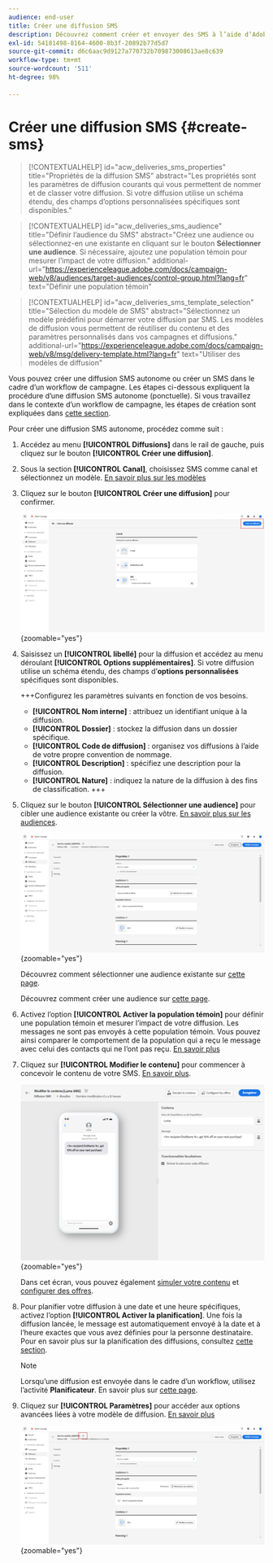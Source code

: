 ```yaml
---
audience: end-user
title: Créer une diffusion SMS
description: Découvrez comment créer et envoyer des SMS à l’aide d’Adobe Campaign Web.
exl-id: 54181498-8164-4600-8b3f-20892b77d5d7
source-git-commit: d6c6aac9d9127a770732b709873008613ae8c639
workflow-type: tm+mt
source-wordcount: '511'
ht-degree: 98%

---
```


# Créer une diffusion SMS {#create-sms}

>[!CONTEXTUALHELP]
>id="acw_deliveries_sms_properties"
>title="Propriétés de la diffusion SMS"
>abstract="Les propriétés sont les paramètres de diffusion courants qui vous permettent de nommer et de classer votre diffusion. Si votre diffusion utilise un schéma étendu, des champs d’options personnalisées spécifiques sont disponibles."

>[!CONTEXTUALHELP]
>id="acw_deliveries_sms_audience"
>title="Définir l’audience du SMS"
>abstract="Créez une audience ou sélectionnez-en une existante en cliquant sur le bouton **Sélectionner une audience**. Si nécessaire, ajoutez une population témoin pour mesurer l’impact de votre diffusion."
>additional-url="https://experienceleague.adobe.com/docs/campaign-web/v8/audiences/target-audiences/control-group.html?lang=fr" text="Définir une population témoin"

>[!CONTEXTUALHELP]
>id="acw_deliveries_sms_template_selection"
>title="Sélection du modèle de SMS"
>abstract="Sélectionnez un modèle prédéfini pour démarrer votre diffusion par SMS. Les modèles de diffusion vous permettent de réutiliser du contenu et des paramètres personnalisés dans vos campagnes et diffusions."
>additional-url="https://experienceleague.adobe.com/docs/campaign-web/v8/msg/delivery-template.html?lang=fr" text="Utiliser des modèles de diffusion"

Vous pouvez créer une diffusion SMS autonome ou créer un SMS dans le cadre d’un workflow de campagne. Les étapes ci-dessous expliquent la procédure d’une diffusion SMS autonome (ponctuelle). Si vous travaillez dans le contexte d’un workflow de campagne, les étapes de création sont expliquées dans [cette section](../workflows/activities/channels.md#create-a-delivery-in-a-campaign-workflow).

Pour créer une diffusion SMS autonome, procédez comme suit :

1. Accédez au menu **[!UICONTROL Diffusions]** dans le rail de gauche, puis cliquez sur le bouton **[!UICONTROL Créer une diffusion]**.

1. Sous la section **[!UICONTROL Canal]**, choisissez SMS comme canal et sélectionnez un modèle. [En savoir plus sur les modèles](../msg/delivery-template.md)

1. Cliquez sur le bouton **[!UICONTROL Créer une diffusion]** pour confirmer.

   ![Capture d’écran affichant le bouton Créer une diffusion et la sélection du canal SMS](assets/sms_create_1.png){zoomable="yes"}

1. Saisissez un **[!UICONTROL libellé]** pour la diffusion et accédez au menu déroulant **[!UICONTROL Options supplémentaires]**. Si votre diffusion utilise un schéma étendu, des champs d’**options personnalisées** spécifiques sont disponibles.

   +++Configurez les paramètres suivants en fonction de vos besoins.
   * **[!UICONTROL Nom interne]** : attribuez un identifiant unique à la diffusion.
   * **[!UICONTROL Dossier]** : stockez la diffusion dans un dossier spécifique.
   * **[!UICONTROL Code de diffusion]** : organisez vos diffusions à l’aide de votre propre convention de nommage.
   * **[!UICONTROL Description]** : spécifiez une description pour la diffusion.
   * **[!UICONTROL Nature]** : indiquez la nature de la diffusion à des fins de classification.
   +++

1. Cliquez sur le bouton **[!UICONTROL Sélectionner une audience]** pour cibler une audience existante ou créer la vôtre. [En savoir plus sur les audiences](../audience/about-recipients.md).

   ![Capture d’écran affichant le bouton Sélectionner une audience](assets/sms_create_2.png){zoomable="yes"}

   Découvrez comment sélectionner une audience existante sur [cette page](../audience/add-audience.md).

   Découvrez comment créer une audience sur [cette page](../audience/one-time-audience.md).

1. Activez l’option **[!UICONTROL Activer la population témoin]** pour définir une population témoin et mesurer l’impact de votre diffusion. Les messages ne sont pas envoyés à cette population témoin. Vous pouvez ainsi comparer le comportement de la population qui a reçu le message avec celui des contacts qui ne l’ont pas reçu. [En savoir plus](../audience/control-group.md)

1. Cliquez sur **[!UICONTROL Modifier le contenu]** pour commencer à concevoir le contenu de votre SMS. [En savoir plus](content-sms.md).

   ![Capture d’écran affichant le bouton Modifier le contenu](assets/sms_create_4.png){zoomable="yes"}

   Dans cet écran, vous pouvez également [simuler votre contenu](../preview-test/preview-test.md) et [configurer des offres](../msg/offers.md).

1. Pour planifier votre diffusion à une date et une heure spécifiques, activez l’option **[!UICONTROL Activer la planification]**. Une fois la diffusion lancée, le message est automatiquement envoyé à la date et à l’heure exactes que vous avez définies pour la personne destinataire. Pour en savoir plus sur la planification des diffusions, consultez [cette section](../msg/gs-deliveries.md#gs-schedule).

   >[!NOTE]
   >
   >Lorsqu’une diffusion est envoyée dans le cadre d’un workflow, utilisez l’activité **Planificateur**. En savoir plus sur [cette page](../workflows/activities/scheduler.md).

1. Cliquez sur **[!UICONTROL Paramètres]** pour accéder aux options avancées liées à votre modèle de diffusion. [En savoir plus](../advanced-settings/delivery-settings.md)

   ![Capture d’écran affichant le bouton Paramètres](assets/sms_create_3.png){zoomable="yes"}